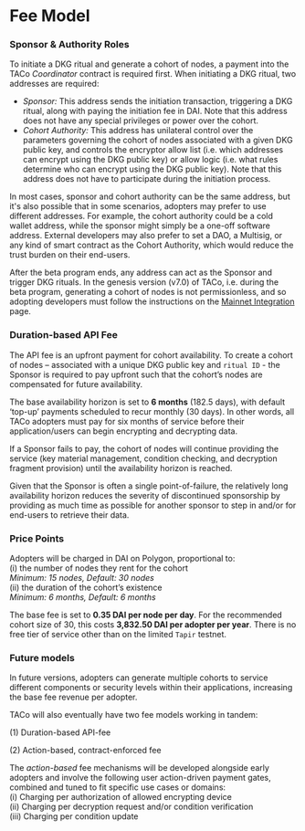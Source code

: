 # Fee Model

### Sponsor & Authority Roles

To initiate a DKG ritual and generate a cohort of nodes, a payment into the TACo _Coordinator_ contract is required first. When initiating a DKG ritual, two addresses are required:

* _Sponsor:_ This address sends the initiation transaction, triggering a DKG ritual, along with paying the initiation fee in DAI. Note that this address does not have any special privileges or power over the cohort.
* _Cohort Authority:_ This address has unilateral control over the parameters governing the cohort of nodes associated with a given DKG public key, and controls the encryptor allow list (i.e. which addresses can encrypt using the DKG public key) or allow logic (i.e. what rules determine who can encrypt using the DKG public key). Note that this address does not have to participate during the initiation process.

In most cases, sponsor and cohort authority can be the same address, but it's also possible that in some scenarios, adopters may prefer to use different addresses. For example, the cohort authority could be a cold wallet address, while the sponsor might simply be a one-off software address. External developers may also prefer to set a DAO, a Multisig, or any kind of smart contract as the Cohort Authority, which would reduce the trust burden on their end-users.&#x20;

After the beta program ends, any address can act as the Sponsor and trigger DKG rituals. In the genesis version (v7.0) of TACo, i.e. during the beta program, generating a cohort of nodes is not permissionless, and so adopting developers must follow the instructions on the [Mainnet Integration](integration-guide/mainnet-beta-program.md) page.

### Duration-based API Fee

The API fee is an upfront payment for cohort availability. To create a cohort of nodes – associated with a unique DKG public key and `ritual ID` - the Sponsor is required to pay upfront such that the cohort’s nodes are compensated for future availability.&#x20;

The base availability horizon is set to **6 months** (182.5 days), with default ‘top-up’ payments scheduled to recur monthly (30 days). In other words, all TACo adopters must pay for six months of service before their application/users can begin encrypting and decrypting data.

If a Sponsor fails to pay, the cohort of nodes will continue providing the service (key material management, condition checking, and decryption fragment provision) until the availability horizon is reached.&#x20;

Given that the Sponsor is often a single point-of-failure, the relatively long availability horizon reduces the severity of discontinued sponsorship by providing as much time as possible for another sponsor to step in and/or for end-users to retrieve their data.&#x20;

### Price Points

Adopters will be charged in DAI on Polygon, proportional to:\
(i) the number of nodes they rent for the cohort \
_Minimum: 15 nodes, Default: 30 nodes_\
(ii) the duration of the cohort’s existence \
_Minimum: 6 months, Default: 6 months_&#x20;

The base fee is set to **0.35 DAI per node per day**. For the recommended cohort size of 30, this costs **3,832.50 DAI per adopter per year**. There is no free tier of service other than on the limited `Tapir` testnet.

### Future models&#x20;

In future versions, adopters can generate multiple cohorts to service different components or security levels within their applications, increasing the base fee revenue per adopter.

TACo will also eventually have two fee models working in tandem:

(1) Duration-based API-fee&#x20;

(2) Action-based, contract-enforced fee

The _action-based_ fee mechanisms will be developed alongside early adopters and involve the following user action-driven payment gates, combined and tuned to fit specific use cases or domains: \
(i) Charging per authorization of allowed encrypting device \
(ii) Charging per decryption request and/or condition verification\
(iii) Charging per condition update

